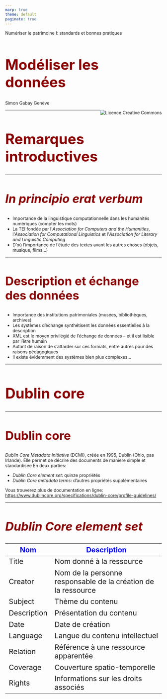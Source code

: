 ```yaml
---
marp: true
theme: default
paginate: true
---
```


<style>
img[alt~="center"] {
  display: block;
  margin: 0 auto;
}
h1 {
  font-size: 46px;
  color: darkred;
}
h2 {
  font-size: 38px;
  color: darkred;
}
</style>

Numériser le patrimoine I: standards et bonnes pratiques

# Modéliser les données

Simon Gabay
Genève

<a rel="license" href="http://creativecommons.org/licenses/by/4.0/"><img alt="Licence Creative Commons" style="border-width:0;float:right;\" src="https://i.creativecommons.org/l/by/4.0/88x31.png" /></a>


---
# Remarques introductives

---
## _In principio erat verbum_
* Importance de la linguistique computationnelle dans les humanités numériques (compter les mots)
* La TEI fondée par l’_Association for Computers and the Humanities_, l’_Association for Computational Linguistics_ et l’_Association for Literary and Linguistic Computing_
* D’où l’importance de l’étude des textes avant les autres choses (objets, musique, films...)

---
## Description et échange des données
* Importance des institutions patrimoniales (musées, bibliothèques, archives)
* Les systèmes d’échange synthétisent les données essentielles à la description
* XML est le moyen privilégié de l’échange de données – et il est lisible par l’être humain
* Autant de raison de s’attarder sur ces formats, entre autres pour des raisons pédagogiques
* Il existe évidemment des systèmes bien plus complexes...

---
# Dublin core

---
## Dublin core

_Dublin Core Metadata Initiative_ (DCMI), créée en 1995, Dublin (Ohio, pas Irlande). Elle permet de décrire des documents de manière simple et standardisée
En deux parties:
  * _Dublin Core element set_: quinze propriétés
  * _Dublin Core metadata terms_: d’autres propriétés supplémentaires

Vous trouverez plus de documentation en ligne: https://www.dublincore.org/specifications/dublin-core/profile-guidelines/


---
## _Dublin Core element set_

<style scoped>
table {
    height: 100%;
    width: 100%;
    font-size: 23px;
}
th {
    color: blue;
}
</style>

| Nom         | Description                                    |
|-------------|------------------------------------------------|
| Title       | Nom donné à la ressource                       |
| Creator     | Nom de la personne responsable de la création de la ressource |
| Subject     | Thème du contenu                               |
| Description | Présentation du contenu                        |
| Date        | Date de création                               |
| Language    | Langue du contenu intellectuel                 |
| Relation    | Référence à une ressource apparentée           |
| Coverage    | Couverture spatio-temporelle                   |
| Rights      | Informations sur les droits associés           |

---
## DCMI element set: suites
| Nom         | Description                                    |
|-------------|------------------------------------------------|
| Publisher   | Organisme de diffusion                         |
| Contributor | Personne responsable de contributions au contenu |
| Type        | Nature ou genre                                |
| Format      | Manifestation physique ou numérique            |
| Identifier  | Référence univoque dans un contexte donné (URI, ISBN) |
| Source      | Référence dont la ressource décrite est dérivée (URI) |
| …           | …                                              |

---
## Metadata Terms (extension de l’_element set_)
* `dateCopyrighted`
* `rightsHolder`
* `created`
* `issued`
* `provenance`
* `isPartOf`
* `isVersionOf`
* `hasVersion`
* `tableOfContents`

---
## Entre vocabulaire et langage

* Dublin core est un vocabulaire du web sémantique
* Il utilisé pour exprimer les données dans un modèle RDF (_Ressource description framework_)
* Il peut être exprimé avec une syntaxe XML (`.xml`)
* Il peut être exprimé avec une syntaxe Turtle (`.ttl`)
* Il peut être exprimé avec une syntaxe N-Triples (`.nt`)

---

## Plus loin que DC
* _MAchine-Readable Cataloging_ (MARC)
* _Metadata Object Description Schema_ (MODS, entre DC et MARC)
* _Metadata Encoding and Transmission Standard_ (METS)

Echanger les données
* Open Archives Initiative Protocol for Metadata Harvesting (OAI-PMH)
-> [Exemple d'e-codices](http://e-codices.unifr.ch/oai)
* SRU=Search/Retrieve via URL
-> [Exemple de swissbib](http://sru.swissbib.ch)

---
# La TEI: définitions et dérivations

---
## `<MsDesc>`
`<MsDesc>` permet de décrire le manuscrit
* `<msIdentifier>` pour la cote
* `<author>` pour l’auteur
* `<docDate>` pour la date
* `<support>` pour la description du matériaux (parchemin, vélin...)
* `<extent>` pour le format (taille, longueur...)
* `<condition>` pour son état de conservation
* La description peut être extrêmement complexe (mains,
enluminures, sceaux, filigranes)
* Description de manuscrit: _Antiphonarium Lausannense. De Sanctis, pars hiemalis. Officium B.M.V. Commune Sanctorum_: sur [www.e-codices.ch](https://www.e-codices.ch/en/list/one/aef/CSN-III-3-5)

---
## La documentation

Il existe des dictionnaires définissant chacun des termes. Cf. https://www.tei-c.org/release/doc/tei-p5-doc/en/html/index.html pour la TEI

![w:1000 center](images/msDesc_0.png)

---
## `<MsDesc>` +
* "Détournement" (ou plus précisément "changement de sémantisme") de `<msDesc>`
* Bibliographie matérielle, pour les catalogues de livres (anciens)
* Pour décrire le support des inscriptions épigraphiques
* Description d’épigraphie (cf. [ISic0298](http://sicily.classics.ox.ac.uk/inscription/ISic0298))

---
## Attention à la documentation

Il faut toujours (ou presque) suivre la documentation en anglais

Définition en anglais:
![w:1200 center](images/msDesc_1.png)

Définition en français
![h:50 center](images/msDesc_2.png)



---
# LIDO

---
## Lightweight Information Describing Objects
* C’est un format d’échange de données
* Il permet de décrire les objets et les ressources numériques (images, textes, sons, vidéos)
* 14 groupes d’informations, dont 3 sont obligatoires
* 5 types de groupes d’information

Plus d'information ici: https://lido-schema.org/schema/v1.1/lido-v1.1.html

---
LIDO 1: classification
1. **`Object/Work type`** (classification)
2. `Classification` (style, forme, âge...)

LIDO 2: événements
3. `Event set` (création, exposition. . . On y reviendra)

LIDO 3: relations
4. `Subject set` (objet, bâtiments, personnes dans l’œuvre)
5. `Related Works`

---
LIDO 4: identification
6. **`Title/Name`**
7. `Inscriptions` (transcription et ou description)
8. `Repository/location` (institution et numéro d’inventaire)
9. `State/Edition`
10. `Object description`
11. `Measurements`

LIDO 5: Administration
12. `Rights`
13. **`Record`**
14. `Ressources`

---
## Autres formats pour les musées
* museumdat (www.museumdat.org)
* SPECTRUM XML (http://www.collectionstrust.org.uk/spectrum)
* CIDOC-CRM (http://www.cidoc-crm.org/)

---
# Linked data (CIDOC et autres)

---
## LIDO et CIDOC-CRM

Lien avec CIDOC-CRM (_Conceptual reference model_)
* LIDO est un format de description (comme DC)
* CIDOC CRM est un modèle conceptuel (comme FRBR)
* Ce modèle de données est "orienté événement"

Ce modèle "orienté événement" décrit les événements de la vie d’un objet pour décrire ce dernier _via_:
* un/des agent(s)
* une date ou un intervalle dans le temps
* un lieu
* un type d’événement


---
## FRBR

* Œuvre : une création intellectuelle ou artistique déterminée (par exemple : _La Divine Comédie_)
* Expression : une réalisation de cette création intellectuelle (par exemple, l'édition de Petrocchi, la traduction de Risset)
* Manifestation : la matérialisation d'une expression (la traduction de Risset publiée chez GF)
* Item : un exemplaire isolé d'une manifestation (par exemple, la traduction de Risset publiée chez GF publiée à la BGE).

---
## FRBR

![w:700 center](images/frbr.png)

---
## FOAF

![100% center](images/foaf.png)

---
## Un modèle "orienté événement"

* Creation
* Modification
* Part addition
* Part removal
* Excavation
* Acquisition
* Finding
* Exhibition
* Move
* Restoration
* Loss
* Destruction

---
## CIDOC-CRM simplifié

![100% center](images/CIDOC_Event_1.jpeg)

---
## Les quatre W (_who_, _what_, _when_, _where_)

![100% center](images/CIDOC_Event.jpeg)

---
## Exemple: Le _Monument à Balzac_ de Rodin

![100% center](images/CIDOC_Rodin_Balzac.png)

---
## Exercice

Encodez votre identité